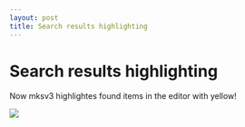 ```yaml
---
layout: post
title: Search results highlighting
---
```


# Search results highlighting

Now mksv3 highlightes found items in the editor with yellow!

<img src="../../../screenshots/search.png"/>
